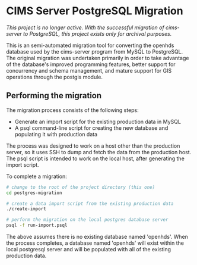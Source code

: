 # CIMS Server PostgreSQL Migration

*This project is no longer active. With the successful migration of cims-server to PostgreSQL, this project exists only for archival purposes.*

This is an semi-automated migration tool for converting the openhds database
used by the cims-server program from MySQL to PostgreSQL. The original migration
was undertaken primarily in order to take advantage of the database's improved
programming features, better support for concurrency and schema management, and
mature support for GIS operations through the postgis module.

## Performing the migration 

The migration process consists of the following steps:

 * Generate an import script for the existing production data in MySQL
 * A psql command-line script for creating the new database and populating it
   with production data

The process was designed to work on a host other than the production server, so 
it uses SSH to dump and fetch the data from the production host. The psql script
is intended to work on the local host, after generating the import script.

To complete a migration:

```bash
# change to the root of the project directory (this one)
cd postgres-migration

# create a data import script from the existing production data
./create-import

# perform the migration on the local postgres database server
psql -f run-import.psql
```

The above assumes there is no existing database named 'openhds'. When the process
completes, a database named 'openhds' will exist within the local postgresql server
and will be populated with all of the existing production data.
